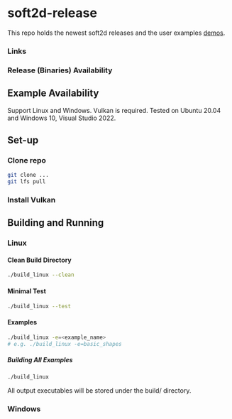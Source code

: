 # soft2d-release

This repo holds the newest soft2d releases and the user examples [demos]().
### Links

### Release (Binaries) Availability

## Example Availability
Support Linux and Windows. Vulkan is required. Tested on Ubuntu 20.04 and Windows 10, Visual Studio 2022.

## Set-up

### Clone repo
``` bash
git clone ...
git lfs pull
```
### Install Vulkan

## Building and Running

### Linux

#### Clean Build Directory
``` bash
./build_linux --clean
```

#### Minimal Test
``` bash
./build_linux --test
```

#### Examples
``` bash
./build_linux -e=<example_name> 
# e.g. ./build_linux -e=basic_shapes
```
##### Building All Examples
``` bash
./build_linux
```
All output executables will be stored under the build/ directory.


### Windows

